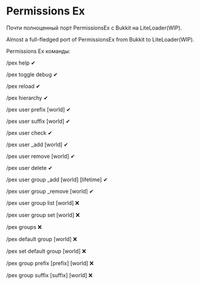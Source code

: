 <h1>Permissions Ex</h1>
<p>Почти полноценный порт PermissionsEx с Bukkit на LiteLoader(WIP).</p>
<p>Almost a full-fledged port of PermissionsEx from Bukkit to LiteLoader(WIP).</p>
<p>Permissions Ex команды:</p>
<p>/pex help ✔</p>
<p>/pex toggle debug ✔</p>
<p>/pex reload ✔</p>
<p>/pex hierarchy ✔</p>
<p>/pex user <user> prefix <prefix> [world] ✔</p>
<p>/pex user <user> suffix <suffix> [world] ✔</p>
<p>/pex user <user> check <permission> ✔</p>
<p>/pex user <user> _add <permission> [world] ✔</p>
<p>/pex user <user> remove <permission> [world] ✔</p>
<p>/pex user <user> delete ✔</p>
<p>/pex user <user> group _add <permission/group> [world] [lifetime] ✔</p>
<p>/pex user <user> group _remove <permission/group> [world] ✔</p>
<p>/pex user <user> group list [world] ❌</p>
<p>/pex user <user> group set <group> [world] ❌</p>
<p>/pex groups ❌</p>
<p>/pex default group [world] ❌</p>
<p>/pex set default group <group> [world] ❌</p>
<p>/pex group <group> prefix [prefix] [world] ❌</p>
<p>/pex group <group> suffix [suffix] [world] ❌</p>
